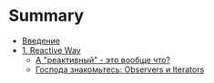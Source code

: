 # Summary

* [Введение](README.md)
* [1. Reactive Way](//ReactiveWay.md#10)
  * [А "реактивный" - это вообще что?](//ReactiveWay.md#11)
  * [Господа знакомьтесь: Observers и Iterators](/ReactiveWay.md#12)

